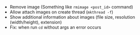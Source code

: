 - Remove image (Something like `rmimage <post_id>` command)
- Allow attach images on create thread (`mkthread -f`)
- Show additional information about images (file size, resolution (width/height), extension)
- Fix: when run `cd` without args an error occurs
